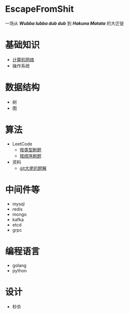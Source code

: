 # EscapeFromShit

一场从 ***Wubba lubba dub dub*** 到 ***Hakuna Matata*** 的大迁徙

# 基础知识
- [计算机网络](/net/net_readme.md)
- 操作系统

# 数据结构
- 树
- 图

# 算法
- LeetCode
    - [按类型刷题](/algorithm/leetcode_type_list.md)
    - [按顺序刷题](/algorithm/leetcode_inorder_list.md)
- 资料
    - [git大佬的题解](https://github.com/kylesliu/awesome-golang-leetcode)

# 中间件等
- mysql
- redis
- mongo
- kafka
- etcd
- grpc

# 编程语言
- golang
- python

# 设计
- 秒杀
